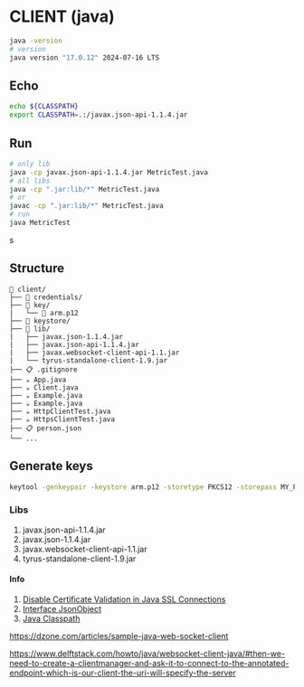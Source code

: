 # CLIENT (java)
```bash
java -version
# version
java version "17.0.12" 2024-07-16 LTS
```

## Echo
```bash
echo ${CLASSPATH}
export CLASSPATH=.:/javax.json-api-1.1.4.jar
```

## Run
```bash
# only lib
java -cp javax.json-api-1.1.4.jar MetricTest.java
# all libs
java -cp ".jar:lib/*" MetricTest.java
# or
javac -cp ".jar:lib/*" MetricTest.java
# run
java MetricTest
```
s
## Structure
```
📁 client/
├── 📁 credentials/
├── 📁 key/
|   └── 🔑 arm.p12
├── 📁 keystore/
├── 📁 lib/
|   ├── javax.json-1.1.4.jar
|   ├── javax.json-api-1.1.4.jar
|   ├── javax.websocket-client-api-1.1.jar
|   └── tyrus-standalone-client-1.9.jar
├── 📋 .gitignore
├── ☕ App.java
├── ☕ Client.java
├── ☕ Example.java
├── ☕ Example.java
├── ☕ HttpClientTest.java
├── ☕ HttpsClientTest.java
├── 📋 person.json
└── ...
```

## Generate keys
```bash
keytool -genkeypair -keystore arm.p12 -storetype PKCS12 -storepass MY_PASSWORD -alias KEYSTORE_ENTRY -keyalg RSA -keysize 2048 -validity 99999 -dname "CN=My SSL Certificate, OU=My Team, O=My Company, L=My City, ST=My State, C=SA" -ext san=dns:mydomain.com,dns:localhost,ip:127.0.0.1
```

### Libs
1. javax.json-api-1.1.4.jar
2. javax.json-1.1.4.jar
3. javax.websocket-client-api-1.1.jar
4. tyrus-standalone-client-1.9.jar

#### Info
1. [Disable Certificate Validation in Java SSL Connections](https://nakov.com/blog/2009/07/16/disable-certificate-validation-in-java-ssl-connections/)
2. [Interface JsonObject](https://docs.oracle.com/javaee/7/api/javax/json/JsonObject.html)
3. [Java Classpath](https://howtodoinjava.com/java/basics/java-classpath/)

https://dzone.com/articles/sample-java-web-socket-client

https://www.delftstack.com/howto/java/websocket-client-java/#then-we-need-to-create-a-clientmanager-and-ask-it-to-connect-to-the-annotated-endpoint-which-is-our-client-the-uri-will-specify-the-server